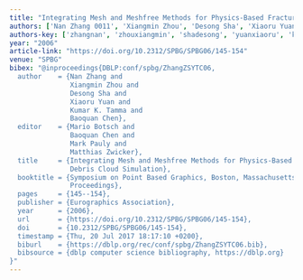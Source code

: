 ```yaml
---
title: "Integrating Mesh and Meshfree Methods for Physics-Based Fracture and Debris Cloud Simulation."
authors: ['Nan Zhang 0011', 'Xiangmin Zhou', 'Desong Sha', 'Xiaoru Yuan', 'Kumar K. Tamma', 'Baoquan Chen']
authors-key: ['zhangnan', 'zhouxiangmin', 'shadesong', 'yuanxiaoru', 'k.kumar', 'chenbaoquan']
year: "2006"
article-link: "https://doi.org/10.2312/SPBG/SPBG06/145-154"
venue: "SPBG"
bibex: "@inproceedings{DBLP:conf/spbg/ZhangZSYTC06,
  author    = {Nan Zhang and
               Xiangmin Zhou and
               Desong Sha and
               Xiaoru Yuan and
               Kumar K. Tamma and
               Baoquan Chen},
  editor    = {Mario Botsch and
               Baoquan Chen and
               Mark Pauly and
               Matthias Zwicker},
  title     = {Integrating Mesh and Meshfree Methods for Physics-Based Fracture and
               Debris Cloud Simulation},
  booktitle = {Symposium on Point Based Graphics, Boston, Massachusetts, USA, 2006.
               Proceedings},
  pages     = {145--154},
  publisher = {Eurographics Association},
  year      = {2006},
  url       = {https://doi.org/10.2312/SPBG/SPBG06/145-154},
  doi       = {10.2312/SPBG/SPBG06/145-154},
  timestamp = {Thu, 20 Jul 2017 18:17:10 +0200},
  biburl    = {https://dblp.org/rec/conf/spbg/ZhangZSYTC06.bib},
  bibsource = {dblp computer science bibliography, https://dblp.org}
}"
---
```

